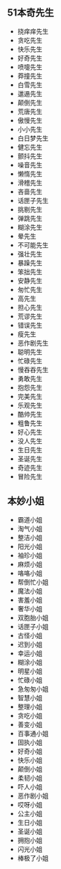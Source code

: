 ## 51本奇先生
- 挠痒痒先生
- 贪吃先生
- 快乐先生
- 好奇先生
- 喷嚏先生
- 莽撞先生
- 白雪先生
- 邋遢先生
- 颠倒先生
- 荒唐先生
- 傲慢先生
- 小小先生
- 白日梦先生
- 健忘先生
- 颤抖先生
- 噪音先生
- 懒惰先生
- 滑稽先生
- 吝啬先生
- 话匣子先生
- 挑剔先生
- 弹跳先生
- 糊涂先生
- 晕先生
- 不可能先生
- 强壮先生
- 暴躁先生
- 笨拙先生
- 安静先生
- 匆忙先生
- 高先生
- 担心先生
- 荒谬先生
- 错误先生
- 瘦先生
- 恶作剧先生
- 聪明先生
- 忙碌先生
- 慢吞吞先生
- 勇敢先生
- 抱怨先生
- 完美先生
- 乐观先生
- 酷帅先生
- 粗鲁先生
- 好心先生
- 没人先生
- 生日先生
- 圣诞先生
- 奇迹先生
- 冒险先生

## 本妙小姐
- 霸道小姐
- 淘气小姐
- 整洁小姐
- 阳光小姐
- 袖珍小姐
- 麻烦小姐
- 咯咯小姐
- 帮倒忙小姐
- 魔法小姐
- 害羞小姐
- 奢华小姐
- 双胞胎小姐
- 话匣子小姐
- 古怪小姐
- 迟到小姐
- 幸运小姐
- 糊涂小姐
- 明星小姐
- 忙碌小姐
- 急匆匆小姐
- 智慧小姐
- 整理小姐
- 贪吃小姐
- 善变小姐
- 百事通小姐
- 固执小姐
- 好奇小姐
- 快乐小姐
- 颠倒小姐
- 柔韧小姐
- 吓人小姐
- 恶作剧小姐
- 哎呀小姐
- 公主小姐
- 生日小姐
- 圣诞小姐
- 拥抱小姐
- 闪光小姐
- 棒极了小姐